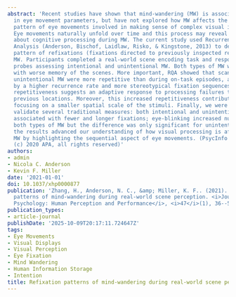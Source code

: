 ```yaml
---
abstract: 'Recent studies have shown that mind-wandering (MW) is associated with changes
  in eye movement parameters, but have not explored how MW affects the sequential
  pattern of eye movements involved in making sense of complex visual information.
  Eye movements naturally unfold over time and this process may reveal novel information
  about cognitive processing during MW. The current study used Recurrence Quantification
  Analysis (Anderson, Bischof, Laidlaw, Risko, & Kingstone, 2013) to describe the
  pattern of refixations (fixations directed to previously inspected regions) during
  MW. Participants completed a real-world scene encoding task and responded to thought
  probes assessing intentional and unintentional MW. Both types of MW were associated
  with worse memory of the scenes. More important, RQA showed that scanpaths during
  unintentional MW were more repetitive than during on-task episodes, as indicated
  by a higher recurrence rate and more stereotypical fixation sequences. This increased
  repetitiveness suggests an adaptive response to processing failures through reexamining
  previous locations. Moreover, this increased repetitiveness contributed to fixations
  focusing on a smaller spatial scale of the stimuli. Finally, we were also able to
  validate several traditional measures: both intentional and unintentional MW were
  associated with fewer and longer fixations; eye-blinking increased numerically during
  both types of MW but the difference was only significant for unintentional MW. Overall,
  the results advanced our understanding of how visual processing is affected during
  MW by highlighting the sequential aspect of eye movements. (PsycInfo Database Record
  (c) 2020 APA, all rights reserved)'
authors:
- admin
- Nicola C. Anderson
- Kevin F. Miller
date: '2021-01-01'
doi: 10.1037/xhp0000877
publication: 'Zhang, H., Anderson, N. C., &amp; Miller, K. F.. (2021). Refixation
  patterns of mind-wandering during real-world scene perception. <i>Journal of Experimental
  Psychology: Human Perception and Performance</i>, <i>47</i>(1), 36--52. https://doi.org/10.1037/xhp0000877'
publication_types:
- article-journal
publishDate: '2025-10-09T20:17:11.724647Z'
tags:
- Eye Movements
- Visual Displays
- Visual Perception
- Eye Fixation
- Mind Wandering
- Human Information Storage
- Intention
title: Refixation patterns of mind-wandering during real-world scene perception
---
```


